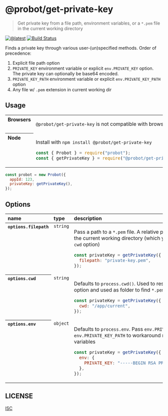 # @probot/get-private-key

> Get private key from a file path, environment variables, or a `*.pem` file in the current working directory

[![@latest](https://img.shields.io/npm/v/@probot/get-private-key.svg)](https://www.npmjs.com/package/@probot/get-private-key)
[![Build Status](https://github.com/probot/get-private-key/workflows/Test/badge.svg)](https://github.com/probot/get-private-key/actions?query=workflow%3ATest)

Finds a private key through various user-(un)specified methods. Order of precedence:

1. Explicit file path option
2. `PRIVATE_KEY` environment variable or explicit `env.PRIVATE_KEY` option. The private key can optionally be base64 encoded.
3. `PRIVATE_KEY_PATH` environment variable or explicit `env.PRIVATE_KEY_PATH` option
4. Any file w/ `.pem` extension in current working dir

## Usage

<table>
<tbody valign=top align=left>
<tr><th>
Browsers
</th><td width=100%>

`@probot/get-private-key` is not compatible with browser usage

</td></tr>
<tr><th>
Node
</th><td>

Install with <code>npm install @probot/get-private-key</code>

```js
const { Probot } = require("probot");
const { getPrivateKey } = require("@probot/get-private-key");
```

</td></tr>
</tbody>
</table>

```js
const probot = new Probot({
  appId: 123,
  privateKey: getPrivateKey(),
});
```

## Options

<table>
  <thead align=left>
    <tr>
      <th>
        name
      </th>
      <th>
        type
      </th>
      <th width=100%>
        description
      </th>
    </tr>
  </thead>
  <tbody align=left valign=top>
    <tr>
      <th>
        <code>options.filepath</code>
      </th>
      <td>
        <code>string<code>
      </td>
      <td>

Pass a path to a `*.pem` file. A relative path will be resolved to the current working directory (which you can set with the `cwd` option)

```js
const privateKey = getPrivateKey({
  filepath: "private-key.pem",
});
```

</td>
    </tr>
    <tr>
      <th>
        <code>options.cwd</code>
      </th>
      <td>
        <code>string<code>
      </td>
      <td>

Defaults to `process.cwd()`. Used to resolve the `filepath` option and used as folder to find `*.pem` files.

```js
const privateKey = getPrivateKey({
  cwd: "/app/current",
});
```

</td>
    </tr>
    <tr>
      <th>
        <code>options.env</code>
      </th>
      <td>
        <code>object<code>
      </td>
      <td>

Defaults to `process.env`. Pass `env.PRIVATE_KEY` or `env.PRIVATE_KEY_PATH` to workaround reading environment variables

```js
const privateKey = getPrivateKey({
  env: {
    PRIVATE_KEY: "-----BEGIN RSA PRIVATE KEY-----\n...",
  },
});
```

</td>
    </tr>
  </tbody>
</table>

## LICENSE

[ISC](LICENSE)
